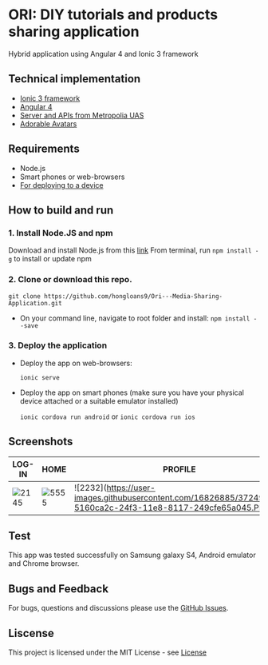 # ORI: DIY tutorials and products sharing application
Hybrid application using Angular 4 and Ionic 3 framework

## Technical implementation
- [Ionic 3 framework](https://ionicframework.com/framework)
- [Angular 4](https://angular.io/)
- [Server and APIs from Metropolia UAS](http://media.mw.metropolia.fi/wbma/docs/)
- [Adorable Avatars](http://avatars.adorable.io/)

## Requirements
- Node.js
- Smart phones or web-browsers
- [For deploying to a device](https://ionicframework.com/docs/intro/deploying/)

## How to build and run
### 1. Install Node.JS and npm
Download and install Node.js from this [link](https://nodejs.org/en)
From terminal, run `npm install -g` to install or update npm
### 2. Clone or download this repo.
`git clone https://github.com/hongloans9/Ori---Media-Sharing-Application.git`
- On your command line, navigate to root folder and install:
       `npm install --save`
### 3. Deploy the application
- Deploy the app on web-browsers:

  `ionic serve`
- Deploy the app on smart phones (make sure you have your physical device attached or a suitable emulator installed)

  `ionic cordova run android` or `ionic cordova run ios`

## Screenshots
|                  LOG-IN                     |                  HOME                     |                  PROFILE              |       
| ------------------------------------------- |-------------------------------------------|---------------------------------------|
|![2145](https://user-images.githubusercontent.com/16826885/37249577-f037a43c-24f2-11e8-89ee-8e9dd7204279.PNG) |  ![5555](https://user-images.githubusercontent.com/16826885/37249588-3d83e1a6-24f3-11e8-80ed-d1daee360a48.PNG) | ![2232](https://user-images.githubusercontent.com/16826885/37249602-5160ca2c-24f3-11e8-8117-249cfe65a045.PNG|

## Test
This app was tested successfully on Samsung galaxy S4, Android emulator and Chrome browser.

## Bugs and Feedback
For bugs, questions and discussions please use the [GitHub Issues](https://github.com/hongloans9/Ori---Media-Sharing-Application/issues).

## Liscense
This project is licensed under the MIT License - see [License](https://github.com/hongloans9/Ori---Media-Sharing-Application/blob/master/LICENSE) 
